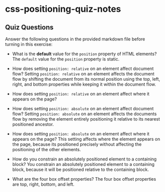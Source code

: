 # css-positioning-quiz-notes

## Quiz Questions

Answer the following questions in the provided markdown file before turning in this exercise:

- What is the **default** value for the `position` property of HTML elements?
  The `default` value for the `position` property is static.

- How does setting `position: relative` on an element affect document flow?
  Setting `position: relative` on an element affects the document flow by shifting the document from its normal position using the top, left, right, and bottom properties while keeping it within the document flow.

- How does setting `position: relative` on an element affect where it appears on the page?

- How does setting `position: absolute` on an element affect document flow?
  Setting `position: absolute` on an element affects the documents flow by removing the element entirely positioning it relative to its nearest positioned ancestor.

- How does setting `position: absolute` on an element affect where it appears on the page?
  This setting affects where the element appears on the page, because its positioned precisely without affecting the positioning of the other elements.

- How do you constrain an absolutely positioned element to a containing block?
  You constrain an absolutely positioned element to a containing block, because it will be positioned relative to the containing
  block.

- What are the four box offset properties?
  The four box offset properties are top, right, bottom, and left.
